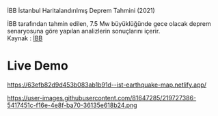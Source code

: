 İBB İstanbul Haritalandırılmış Deprem Tahmini (2021)

İBB tarafından tahmin edilen, 7.5 Mw büyüklüğünde gece olacak deprem senaryosuna göre yapılan analizlerin sonuçlarını içerir. <br/>
Kaynak : <a href="https://data.ibb.gov.tr/dataset/deprem-senaryosu-analiz-sonuclari/resource/9c3ac492-de4b-4245-b418-7ad3df67a193" target="_blank">İBB</a>

# Live Demo

https://63efb82d9d453b083ab1b91d--ist-earthquake-map.netlify.app/

https://user-images.githubusercontent.com/81647285/219727386-5417451c-f16e-4e8f-ba70-36135e618b24.png
